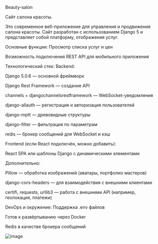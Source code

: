 Beauty-salon

Сайт салона красоты. 

Это современное веб-приложение для управления и продвижения салона красоты. Сайт разработан с использованием Django 5 и представляет собой платформу, отображения услуг.

Основные функции: Просмотр списка услуг и цен

Возможность подключения REST API для мобильного приложения

Технологический стек: Backend:

Django 5.0.6 — основной фреймворк

Django Rest Framework — создание API

channels + djangochannelsrestframework — WebSocket-уведомления

django-allauth — регистрация и авторизация пользователей

django-mptt — древовидные структуры

django-filter — фильтрация по параметрам

redis — брокер сообщений для WebSocket и кэш

Frontend (если React подключён, можно добавить):

React SPA или шаблоны Django с динамическими элементами

Дополнительно:

Pillow — обработка изображений (аватары, портфолио мастеров)

django-cors-headers — для взаимодействия с внешними клиентами

certifi, requests, urllib3 — работа с внешними API (например, геолокация, платежи)

DevOps и окружение: Поддержка .env файлов

Готов к развёртыванию через Docker

Redis в качестве брокера сообщений

![image](https://github.com/user-attachments/assets/bdbc3097-f102-4a14-8493-16f55330226c)
